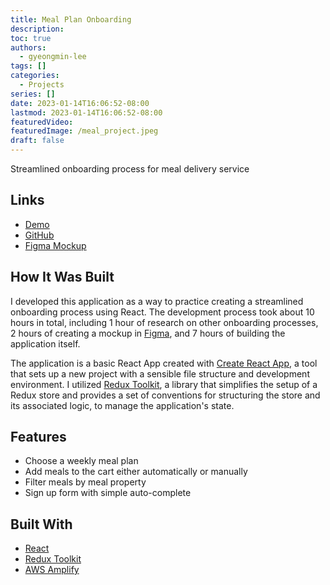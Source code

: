 ```yaml
---
title: Meal Plan Onboarding
description:
toc: true
authors:
  - gyeongmin-lee
tags: []
categories:
  - Projects
series: []
date: 2023-01-14T16:06:52-08:00
lastmod: 2023-01-14T16:06:52-08:00
featuredVideo:
featuredImage: /meal_project.jpeg
draft: false
---
```


Streamlined onboarding process for meal delivery service

<!--more-->

## Links

- [Demo](https://meal-delivery-onboarding.vercel.app/)
- [GitHub](https://github.com/gyeongmin-lee/meal-delivery-onboarding)
- [Figma Mockup](https://www.figma.com/file/lbAJbX0B216dKD7vUoeKOv/Meal-Plan-Onboarding?node-id=0%3A1&t=urfIQGRQoPN6DyRO-1)

## How It Was Built

I developed this application as a way to practice creating a streamlined onboarding process using React. The development process took about 10 hours in total, including 1 hour of research on other onboarding processes, 2 hours of creating a mockup in [Figma](https://www.figma.com/file/lbAJbX0B216dKD7vUoeKOv/Meal-Plan-Onboarding?node-id=0%3A1&t=urfIQGRQoPN6DyRO-1), and 7 hours of building the application itself.

The application is a basic React App created with [Create React App](https://create-react-app.dev/), a tool that sets up a new project with a sensible file structure and development environment. I utilized [Redux Toolkit](https://redux-toolkit.js.org/), a library that simplifies the setup of a Redux store and provides a set of conventions for structuring the store and its associated logic, to manage the application's state.

## Features

- Choose a weekly meal plan
- Add meals to the cart either automatically or manually
- Filter meals by meal property
- Sign up form with simple auto-complete

## Built With

- [React](https://reactjs.org/)
- [Redux Toolkit](https://redux-toolkit.js.org/)
- [AWS Amplify](https://aws.amazon.com/amplify/)
